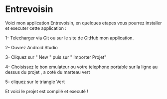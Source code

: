# Entrevoisin

Voici mon application Entrevoisin, en quelques etapes vous pourrez installer et executer cette application :

1- Telecharger via Git ou sur le site de GitHub mon application.

2- Ouvrez Android Studio

3- Cliquez sur " New " puis sur " Importer Projet"

4- Choisissez le bon emulateur ou votre telephone portable sur la ligne au dessus du projet , a coté du marteau vert 

5- cliquez sur le triangle Vert 

Et voici le projet est compilé et executé ! 
